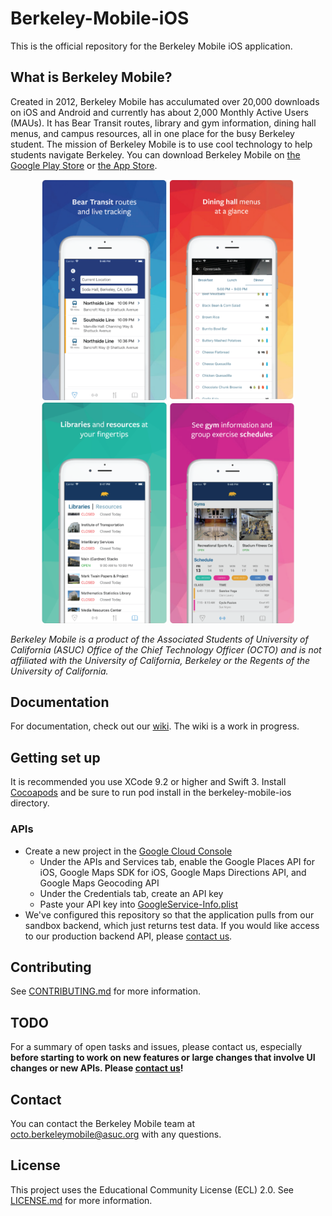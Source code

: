 # Berkeley-Mobile-iOS

This is the official repository for the Berkeley Mobile iOS application.

## What is Berkeley Mobile?

Created in 2012, Berkeley Mobile has acculumated over 20,000 downloads on iOS and Android and currently has about 2,000 Monthly Active Users (MAUs). It has Bear Transit routes, library and gym information, dining hall menus, and campus resources, all in one place for the busy Berkeley student. The mission of Berkeley Mobile is to use cool technology to help students navigate Berkeley. You can download Berkeley Mobile on [the Google Play Store](https://play.google.com/store/apps/details?id=com.asuc.asucmobile&hl=en_US) or [the App Store](https://itunes.apple.com/us/app/berkeley-mobile/id912243518?mt=8).

<p align="center">
  <img src="/app_preview_images/screen1.png" width="200"/>
  <img src="/app_preview_images/screen2.png" width="200"/>
  <img src="/app_preview_images/screen3.png" width="200"/>
  <img src="/app_preview_images/screen4.png" width="200"/>
</p>

*Berkeley Mobile is a product of the Associated Students of University of California (ASUC) Office of the Chief Technology Officer (OCTO) and is not affiliated with the University of California, Berkeley or the Regents of the University of California.*

## Documentation

For documentation, check out our [wiki](https://github.com/asuc-octo/berkeley-mobile-ios/wiki). The wiki is a work in progress.

## Getting set up

It is recommended you use XCode 9.2 or higher and Swift 3. Install [Cocoapods](https://guides.cocoapods.org/using/getting-started.html) and be sure to run pod install in the berkeley-mobile-ios directory. 

### APIs

* Create a new project in the [Google Cloud Console](https://console.cloud.google.com)
  * Under the APIs and Services tab, enable the Google Places API for iOS, Google Maps SDK for iOS, Google Maps Directions API, and Google Maps Geocoding API
  * Under the Credentials tab, create an API key
  * Paste your API key into [GoogleService-Info.plist](berkeley-mobile/GoogleService-Info.plist)
* We've configured this repository so that the application pulls from our sandbox backend, which just returns test data. If you would like access to our production backend API, please [contact us](#contact). 

## Contributing

See [CONTRIBUTING.md](CONTRIBUTING.md) for more information.

## <a name="todo"></a> TODO

For a summary of open tasks and issues, please contact us, especially **before starting to work on new features or large changes that involve UI changes or new APIs. Please [contact us](#contact)!**

## <a name="contact"></a> Contact

You can contact the Berkeley Mobile team at octo.berkeleymobile@asuc.org with any questions.

## License

This project uses the Educational Community License (ECL) 2.0. See [LICENSE.md](LICENSE.md) for more information.
